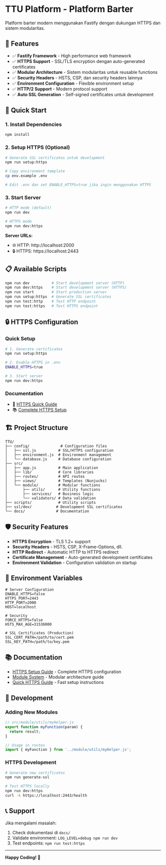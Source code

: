 # TTU Platform - Platform Barter

Platform barter modern menggunakan Fastify dengan dukungan HTTPS dan sistem modularitas.

## 🚀 Features

- ✅ **Fastify Framework** - High performance web framework
- ✅ **HTTPS Support** - SSL/TLS encryption dengan auto-generated certificates
- ✅ **Modular Architecture** - Sistem modularitas untuk reusable functions
- ✅ **Security Headers** - HSTS, CSP, dan security headers lainnya
- ✅ **Environment Configuration** - Flexible environment setup
- ✅ **HTTP/2 Support** - Modern protocol support
- ✅ **Auto SSL Generation** - Self-signed certificates untuk development

## 🔧 Quick Start

### 1. Install Dependencies

```bash
npm install
```

### 2. Setup HTTPS (Optional)

```bash
# Generate SSL certificates untuk development
npm run setup:https

# Copy environment template
cp env.example .env

# Edit .env dan set ENABLE_HTTPS=true jika ingin menggunakan HTTPS
```

### 3. Start Server

```bash
# HTTP mode (default)
npm run dev

# HTTPS mode
npm run dev:https
```

**Server URLs:**
- 🌐 HTTP: http://localhost:2000
- 🔒 HTTPS: https://localhost:2443

## 📋 Available Scripts

```bash
npm run dev          # Start development server (HTTP)
npm run dev:https    # Start development server (HTTPS)
npm run start        # Start production server
npm run setup:https  # Generate SSL certificates
npm run test:http    # Test HTTP endpoint
npm run test:https   # Test HTTPS endpoint
```

## 🔒 HTTPS Configuration

### Quick Setup

```bash
# 1. Generate certificates
npm run setup:https

# 2. Enable HTTPS in .env
ENABLE_HTTPS=true

# 3. Start server
npm run dev:https
```

### Documentation

- 📖 [HTTPS Quick Guide](./docs/HTTPS_QUICK_GUIDE.md)
- 📚 [Complete HTTPS Setup](./docs/HTTPS_SETUP.md)

## 🏗️ Project Structure

```
TTU/
├── config/              # Configuration files
│   ├── ssl.js          # SSL/HTTPS configuration
│   ├── environment.js  # Environment management
│   └── database.js     # Database configuration
├── src/
│   ├── app.js          # Main application
│   ├── lib/            # Core libraries
│   ├── routes/         # API routes
│   ├── views/          # Templates (Nunjucks)
│   └── module/         # Modular functions
│       ├── utils/      # Utility functions
│       ├── services/   # Business logic
│       └── validators/ # Data validation
├── scripts/            # Utility scripts
├── ssl/dev/           # Development SSL certificates
└── docs/              # Documentation
```

## 🛡️ Security Features

- **HTTPS Encryption** - TLS 1.2+ support
- **Security Headers** - HSTS, CSP, X-Frame-Options, dll.
- **HTTP Redirect** - Automatic HTTP to HTTPS redirect
- **Certificate Management** - Auto-generated development certificates
- **Environment Validation** - Configuration validation on startup

## 🔧 Environment Variables

```env
# Server Configuration
ENABLE_HTTPS=false
HTTPS_PORT=2443
HTTP_PORT=2000
HOST=localhost

# Security
FORCE_HTTPS=false
HSTS_MAX_AGE=31536000

# SSL Certificates (Production)
SSL_CERT_PATH=/path/to/cert.pem
SSL_KEY_PATH=/path/to/key.pem
```

## 📚 Documentation

- [HTTPS Setup Guide](./docs/HTTPS_SETUP.md) - Complete HTTPS configuration
- [Module System](./src/module/README.md) - Modular architecture guide
- [Quick HTTPS Guide](./docs/HTTPS_QUICK_GUIDE.md) - Fast setup instructions

## 🤝 Development

### Adding New Modules

```javascript
// src/module/utils/myHelper.js
export function myFunction(param) {
  return result;
}

// Usage in routes
import { myFunction } from '../module/utils/myHelper.js';
```

### HTTPS Development

```bash
# Generate new certificates
npm run generate-ssl

# Test HTTPS locally
npm run dev:https
curl -k https://localhost:2443/health
```

## 📞 Support

Jika mengalami masalah:

1. Check dokumentasi di `docs/`
2. Validate environment: `LOG_LEVEL=debug npm run dev`
3. Test endpoints: `npm run test:https`

---

**Happy Coding! 🚀**
